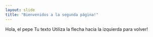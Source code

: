 ```yaml
---
layout: slide
title: "Bienvenidos a la segunda página!"
---
```


Hola, el pepe
Tu texto
Utiliza la flecha hacia la izquierda para volver!

